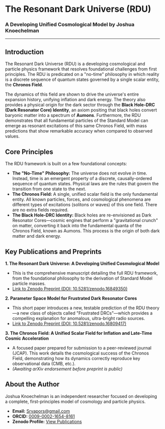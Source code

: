 # The Resonant Dark Universe (RDU)

### A Developing Unified Cosmological Model by Joshua Knoechelman

---

## Introduction

The Resonant Dark Universe (RDU) is a developing cosmological and particle physics framework that resolves foundational challenges from first principles. The RDU is predicated on a "no-time" philosophy in which reality is a discrete sequence of quantum states governed by a single scalar entity, the **Chronos Field**.

The dynamics of this field are shown to drive the universe's entire expansion history, unifying inflation and dark energy. The theory also provides a physical origin for the dark sector through the **Black Hole-DRC (Dark Resonator Core) Identity**, an axiom positing that black holes convert baryonic matter into a spectrum of **Aumons**. Furthermore, the RDU demonstrates that all fundamental particles of the Standard Model can emerge as resonant excitations of this same Chronos Field, with mass predictions that show remarkable accuracy when compared to observed values.

## Core Principles

The RDU framework is built on a few foundational concepts:

* **The "No-Time" Philosophy:** The universe does not evolve *in* time. Instead, time is an emergent property of a discrete, causally-ordered sequence of quantum states. Physical laws are the rules that govern the transition from one state to the next.
* **The Chronos Field:** A single, unified scalar field is the only fundamental entity. All known particles, forces, and cosmological phenomena are different types of excitations (solitons or waves) of this one field. There are no extra fields required.
* **The Black Hole-DRC Identity:** Black holes are re-envisioned as Dark Resonator Cores—cosmic engines that perform a "gravitational crunch" on matter, converting it back into the fundamental quanta of the Chronos Field, known as Aumons. This process is the origin of both dark matter and dark energy.

## Key Publications and Preprints

**1. The Resonant Dark Universe: A Developing Unified Cosmological Model**
* This is the comprehensive manuscript detailing the full RDU framework, from the foundational philosophy to the derivation of Standard Model particle masses.
* [Link to Zenodo Preprint (DOI: 10.5281/zenodo.16849350)](https://doi.org/10.5281/zenodo.16849350)

**2. Parameter Space Model for Frustrated Dark Resonator Cores**
* This short paper introduces a new, testable prediction of the RDU theory—a new class of objects called "Frustrated DRCs"—which provides a compelling explanation for anomalous, ultra-bright radio sources.
* [Link to Zenodo Preprint (DOI: 10.5281/zenodo.16809417)](https://doi.org/10.5281/zenodo.16809417)

**3. The Chronos Field: A Unified Scalar Field for Inflation and Late-Time Cosmic Acceleration**
* A focused paper prepared for submission to a peer-reviewed journal (JCAP). This work details the cosmological success of the Chronos Field, demonstrating how its dynamics correctly reproduce key observational data (CMB, etc.).
* *(Awaiting arXiv endorsement before preprint is public)*

## About the Author

Joshua Knoechelman is an independent researcher focused on developing a complete, first-principles model of cosmology and particle physics.

* **Email:** [Srvapors@gmail.com](mailto:Srvapors@gmail.com)
* **ORCID:** [0009-0002-1654-8161](https://orcid.org/0009-0002-1654-8161)
* **Zenodo Profile:** [View Publications](https://zenodo.org/search?q=Knoechelman%2C%20Joshua)
